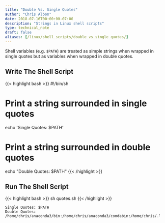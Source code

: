 ```yaml
---
title: "Double Vs. Single Quotes"
author: "Chris Albon"
date: 2018-07-16T00:00:00-07:00
description: "Strings in Linux shell scripts"
type: technical_note
draft: false
aliases: [/linux/shell_scripts/double_vs_single_quotes/]
---
```


Shell variables (e.g. `$PATH`) are treated as simple strings when wrapped in single quotes but as variables when wrapped in double quotes.

## Write The Shell Script

{{< highlight bash >}}
#!/bin/sh

# Print a string surrounded in single quotes
echo 'Single Quotes: $PATH'

# Print a string surrounded in double quotes
echo "Double Quotes: $PATH"
{{< /highlight >}}

## Run The Shell Script

{{< highlight bash >}}
sh quotes.sh
{{< /highlight >}}
```
Single Quotes: $PATH
Double Quotes: /home/chris/anaconda3/bin:/home/chris/anaconda3/condabin:/home/chris/.local/bin:/home/chris/bin:/usr/local/sbin:/usr/local/bin:/usr/sbin:/usr/bin:/sbin:/bin:/usr/games:/usr/local/games:/snap/bin#!/bin/sh
```